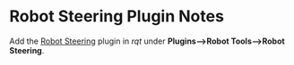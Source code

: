 # Robot Steering Plugin Notes

Add the [Robot Steering](http://wiki.ros.org/rqt_robot_steering) plugin
in *rqt* under **Plugins-->Robot Tools-->Robot Steering**.
